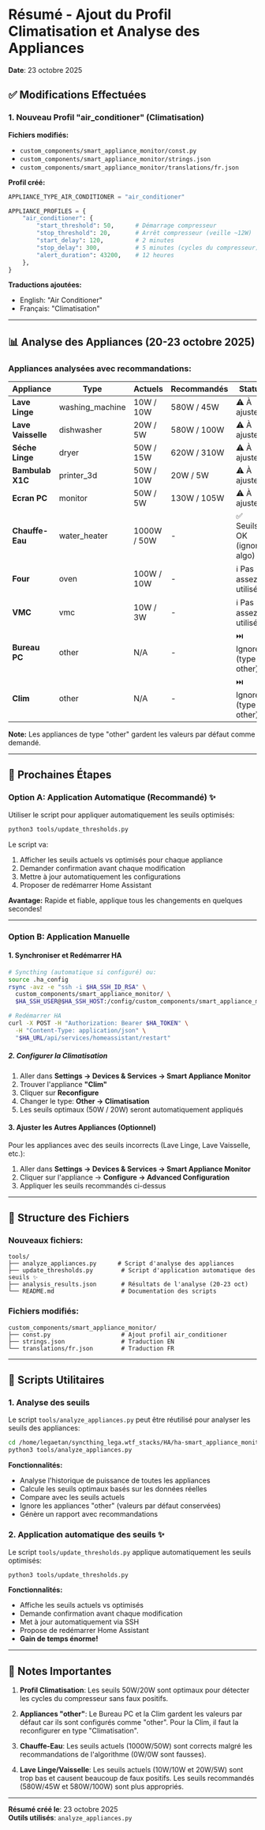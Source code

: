 # Résumé - Ajout du Profil Climatisation et Analyse des Appliances

**Date**: 23 octobre 2025

## ✅ Modifications Effectuées

### 1. Nouveau Profil "air_conditioner" (Climatisation)

**Fichiers modifiés:**
- `custom_components/smart_appliance_monitor/const.py`
- `custom_components/smart_appliance_monitor/strings.json` 
- `custom_components/smart_appliance_monitor/translations/fr.json`

**Profil créé:**
```python
APPLIANCE_TYPE_AIR_CONDITIONER = "air_conditioner"

APPLIANCE_PROFILES = {
    "air_conditioner": {
        "start_threshold": 50,      # Démarrage compresseur
        "stop_threshold": 20,       # Arrêt compresseur (veille ~12W)
        "start_delay": 120,         # 2 minutes
        "stop_delay": 300,          # 5 minutes (cycles du compresseur)
        "alert_duration": 43200,    # 12 heures
    },
}
```

**Traductions ajoutées:**
- English: "Air Conditioner"
- Français: "Climatisation"

---

## 📊 Analyse des Appliances (20-23 octobre 2025)

### Appliances analysées avec recommandations:

| Appliance | Type | Actuels | Recommandés | Statut |
|-----------|------|---------|-------------|--------|
| **Lave Linge** | washing_machine | 10W / 10W | 580W / 45W | ⚠️ À ajuster |
| **Lave Vaisselle** | dishwasher | 20W / 5W | 580W / 100W | ⚠️ À ajuster |
| **Séche Linge** | dryer | 50W / 15W | 620W / 310W | ⚠️ À ajuster |
| **Bambulab X1C** | printer_3d | 50W / 10W | 20W / 5W | ⚠️ À ajuster |
| **Ecran PC** | monitor | 50W / 5W | 130W / 105W | ⚠️ À ajuster |
| **Chauffe-Eau** | water_heater | 1000W / 50W | - | ✅ Seuils OK (ignorer algo) |
| **Four** | oven | 100W / 10W | - | ℹ️ Pas assez utilisé |
| **VMC** | vmc | 10W / 3W | - | ℹ️ Pas assez utilisé |
| **Bureau PC** | other | N/A | - | ⏭️ Ignoré (type other) |
| **Clim** | other | N/A | - | ⏭️ Ignoré (type other) |

**Note:** Les appliances de type "other" gardent les valeurs par défaut comme demandé.

---

## 🚀 Prochaines Étapes

### Option A: Application Automatique (Recommandé) ✨

Utiliser le script pour appliquer automatiquement les seuils optimisés:

```bash
python3 tools/update_thresholds.py
```

Le script va:
1. Afficher les seuils actuels vs optimisés pour chaque appliance
2. Demander confirmation avant chaque modification
3. Mettre à jour automatiquement les configurations
4. Proposer de redémarrer Home Assistant

**Avantage:** Rapide et fiable, applique tous les changements en quelques secondes!

---

### Option B: Application Manuelle

#### 1. Synchroniser et Redémarrer HA

```bash
# Syncthing (automatique si configuré) ou:
source .ha_config
rsync -avz -e "ssh -i $HA_SSH_ID_RSA" \
  custom_components/smart_appliance_monitor/ \
  $HA_SSH_USER@$HA_SSH_HOST:/config/custom_components/smart_appliance_monitor/

# Redémarrer HA
curl -X POST -H "Authorization: Bearer $HA_TOKEN" \
  -H "Content-Type: application/json" \
  "$HA_URL/api/services/homeassistant/restart"
```

##### 2. Configurer la Climatisation

1. Aller dans **Settings → Devices & Services → Smart Appliance Monitor**
2. Trouver l'appliance **"Clim"**
3. Cliquer sur **Reconfigure**
4. Changer le type: **Other → Climatisation**
5. Les seuils optimaux (50W / 20W) seront automatiquement appliqués

#### 3. Ajuster les Autres Appliances (Optionnel)

Pour les appliances avec des seuils incorrects (Lave Linge, Lave Vaisselle, etc.):
1. Aller dans **Settings → Devices & Services → Smart Appliance Monitor**
2. Cliquer sur l'appliance → **Configure → Advanced Configuration**
3. Appliquer les seuils recommandés ci-dessus

---

## 📁 Structure des Fichiers

### Nouveaux fichiers:
```
tools/
├── analyze_appliances.py      # Script d'analyse des appliances
├── update_thresholds.py        # Script d'application automatique des seuils ✨
├── analysis_results.json       # Résultats de l'analyse (20-23 oct)
└── README.md                   # Documentation des scripts
```

### Fichiers modifiés:
```
custom_components/smart_appliance_monitor/
├── const.py                    # Ajout profil air_conditioner
├── strings.json                # Traduction EN
└── translations/fr.json        # Traduction FR
```

---

## 🔧 Scripts Utilitaires

### 1. Analyse des seuils

Le script `tools/analyze_appliances.py` peut être réutilisé pour analyser les seuils des appliances:

```bash
cd /home/legaetan/syncthing_lega.wtf_stacks/HA/ha-smart_appliance_monitor
python3 tools/analyze_appliances.py
```

**Fonctionnalités:**
- Analyse l'historique de puissance de toutes les appliances
- Calcule les seuils optimaux basés sur les données réelles
- Compare avec les seuils actuels
- Ignore les appliances "other" (valeurs par défaut conservées)
- Génère un rapport avec recommandations

### 2. Application automatique des seuils ✨

Le script `tools/update_thresholds.py` applique automatiquement les seuils optimisés:

```bash
python3 tools/update_thresholds.py
```

**Fonctionnalités:**
- Affiche les seuils actuels vs optimisés
- Demande confirmation avant chaque modification
- Met à jour automatiquement via SSH
- Propose de redémarrer Home Assistant
- **Gain de temps énorme!**

---

## 📝 Notes Importantes

1. **Profil Climatisation**: Les seuils 50W/20W sont optimaux pour détecter les cycles du compresseur sans faux positifs.

2. **Appliances "other"**: Le Bureau PC et la Clim gardent les valeurs par défaut car ils sont configurés comme "other". Pour la Clim, il faut la reconfigurer en type "Climatisation".

3. **Chauffe-Eau**: Les seuils actuels (1000W/50W) sont corrects malgré les recommandations de l'algorithme (0W/0W sont fausses).

4. **Lave Linge/Vaisselle**: Les seuils actuels (10W/10W et 20W/5W) sont trop bas et causent beaucoup de faux positifs. Les seuils recommandés (580W/45W et 580W/100W) sont plus appropriés.

---

**Résumé créé le**: 23 octobre 2025  
**Outils utilisés**: `analyze_appliances.py`

